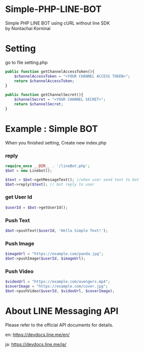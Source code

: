 # Simple-PHP-LINE-BOT
Simple PHP LINE BOT using cURL without line SDK <br />
by Nontachai Korninai

<h1>Setting</h1>
go to file setting.php

	
```php
public function getChannelAccessToken(){
	$channelAccessToken = "<YOUR CHANNEL ACCESS TOKEN>";
	return $channelAccessToken;
}
        
public function getChannelSecret(){
	$channelSecret = "<YOUR CHANNEL SECRET>";
	return $channelSecret;
}
```
<h1>Example : Simple BOT</h1>
When you finished setting, Create new index.php

### reply
```php
require_once __DIR__ . '/lineBot.php';
$bot = new Linebot();

$text = $bot->getMessageText(); //when user send text to bot	
$bot->reply($text); // bot reply to user
```
### get User Id
```php
$userId = $bot->getUserId();
```

### Push Text
```php
$bot->pushText($userId, 'Hello Simple Text!');
```

### Push Image
```php
$imageUrl = "https://example.com/panda.jpg";
$bot->pushImage($userId, $imageUrl);
```

### Push Video
```php
$videoUrl = "https://example.com/avengers.mp4";
$coverImage = "https://example.com/cover.jpg";
$bot->pushVideo($userId, $videoUrl, $coverImage);
```

<h1>About LINE Messaging API</h1>

Please refer to the official API documents for details.

en: https://devdocs.line.me/en/

ja: https://devdocs.line.me/ja/
